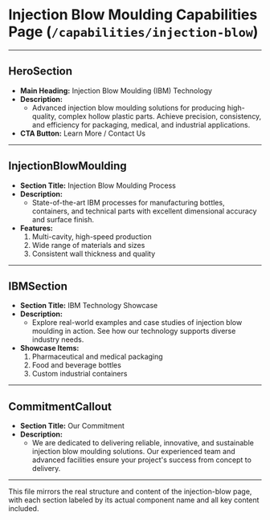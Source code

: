 # Injection Blow Moulding Capabilities Page (`/capabilities/injection-blow`)

---

## HeroSection
- **Main Heading:** Injection Blow Moulding (IBM) Technology
- **Description:**
  - Advanced injection blow moulding solutions for producing high-quality, complex hollow plastic parts. Achieve precision, consistency, and efficiency for packaging, medical, and industrial applications.
- **CTA Button:** Learn More / Contact Us

---

## InjectionBlowMoulding
- **Section Title:** Injection Blow Moulding Process
- **Description:**
  - State-of-the-art IBM processes for manufacturing bottles, containers, and technical parts with excellent dimensional accuracy and surface finish.
- **Features:**
  1. Multi-cavity, high-speed production
  2. Wide range of materials and sizes
  3. Consistent wall thickness and quality

---

## IBMSection
- **Section Title:** IBM Technology Showcase
- **Description:**
  - Explore real-world examples and case studies of injection blow moulding in action. See how our technology supports diverse industry needs.
- **Showcase Items:**
  1. Pharmaceutical and medical packaging
  2. Food and beverage bottles
  3. Custom industrial containers

---

## CommitmentCallout
- **Section Title:** Our Commitment
- **Description:**
  - We are dedicated to delivering reliable, innovative, and sustainable injection blow moulding solutions. Our experienced team and advanced facilities ensure your project's success from concept to delivery.

---

This file mirrors the real structure and content of the injection-blow page, with each section labeled by its actual component name and all key content included.
